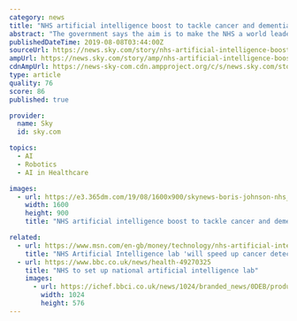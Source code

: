 ```yaml
---
category: news
title: "NHS artificial intelligence boost to tackle cancer and dementia"
abstract: "The government says the aim is to make the NHS a world leader in artificial intelligence - digital computers or computer-controlled robots that perform tasks normally undertaken by humans - and ..."
publishedDateTime: 2019-08-08T03:44:00Z
sourceUrl: https://news.sky.com/story/nhs-artificial-intelligence-boost-to-tackle-cancer-and-dementia-11779790
ampUrl: https://news.sky.com/story/amp/nhs-artificial-intelligence-boost-to-tackle-cancer-and-dementia-11779790
cdnAmpUrl: https://news-sky-com.cdn.ampproject.org/c/s/news.sky.com/story/amp/nhs-artificial-intelligence-boost-to-tackle-cancer-and-dementia-11779790
type: article
quality: 76
score: 86
published: true

provider:
  name: Sky
  id: sky.com

topics:
  - AI
  - Robotics
  - AI in Healthcare

images:
  - url: https://e3.365dm.com/19/08/1600x900/skynews-boris-johnson-nhs_4739168.jpg?20190808013427
    width: 1600
    height: 900
    title: "NHS artificial intelligence boost to tackle cancer and dementia"

related:
  - url: https://www.msn.com/en-gb/money/technology/nhs-artificial-intelligence-lab-will-speed-up-cancer-detection-and-test-dementia-treatments/ar-AAFuk3E
    title: "NHS Artificial Intelligence lab 'will speed up cancer detection' and test dementia treatments"
  - url: https://www.bbc.co.uk/news/health-49270325
    title: "NHS to set up national artificial intelligence lab"
    images:
      - url: https://ichef.bbci.co.uk/news/1024/branded_news/0DEB/production/_108236530_gettyimages-493216385.jpg
        width: 1024
        height: 576
---
```

